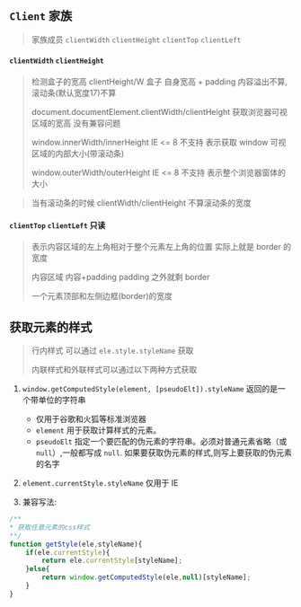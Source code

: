## `Client` 家族

> 家族成员 `clientWidth` `clientHeight` `clientTop` `clientLeft`

#### `clientWidth` `clientHeight`

> 检测盒子的宽高 clientHeight/W 盒子 自身宽高 + padding 内容溢出不算,滚动条(默认宽度17)不算
> 
> document.documentElement.clientWidth/clientHeight  获取浏览器可视区域的宽高		没有兼容问题
> 
> window.innerWidth/innerHeight		IE <= 8 不支持			表示获取 window 可视区域的内部大小(带滚动条)
> 
> window.outerWidth/outerHeight		IE <= 8 不支持			表示整个浏览器窗体的大小

> 当有滚动条的时候 clientWidth/clientHeight 不算滚动条的宽度



#### `clientTop` `clientLeft`		只读

> 表示内容区域的左上角相对于整个元素左上角的位置   实际上就是 border 的宽度
> 
> 内容区域 内容+padding		padding 之外就剩 border
> 
> 一个元素顶部和左侧边框(border)的宽度



## 获取元素的样式

> 行内样式 可以通过 `ele.style.styleName` 获取
> 
> 内联样式和外联样式可以通过以下两种方式获取

1. `window.getComputedStyle(element, [pseudoElt]).styleName`	返回的是一个带单位的字符串
	+ 仅用于谷歌和火狐等标准浏览器
	+ `element` 用于获取计算样式的元素。
	+ `pseudoElt` 指定一个要匹配的伪元素的字符串。必须对普通元素省略（或`null`）,一般都写成 `null`.  如果要获取伪元素的样式,则写上要获取的伪元素的名字
2. `element.currentStyle.styleName` 仅用于 IE 

3. 兼容写法:

```js
/**
* 获取任意元素的css样式
**/
function getStyle(ele,styleName){
	if(ele.currentStyle){
		return ele.currentStyle[styleName];
	}else{
		return window.getComputedStyle(ele,null)[styleName];
	}
}

```


